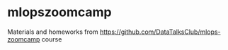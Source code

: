 # mlopszoomcamp
Materials and homeworks from https://github.com/DataTalksClub/mlops-zoomcamp course
